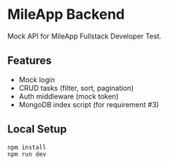 # MileApp Backend

Mock API for MileApp Fullstack Developer Test.

## Features
- Mock login
- CRUD tasks (filter, sort, pagination)
- Auth middleware (mock token)
- MongoDB index script (for requirement #3)

## Local Setup
```bash
npm install
npm run dev